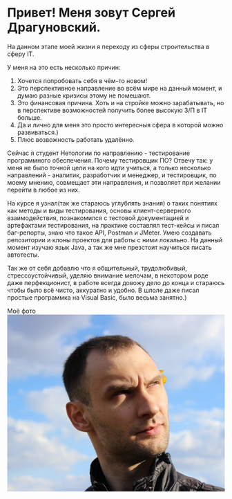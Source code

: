 # Привет! Меня зовут Сергей Драгуновский.

   На данном этапе моей жизни я переходу из сферы строительства в сферу IT.

У меня на это есть несколько причин:

1. Хочется попробовать себя в чём-то новом!
2. Это перспективное направление во всём мире на данный момент, и думаю разные кризисы этому не помешают.
3. Это финансовая причина. Хоть и на стройке можно зарабатывать, но в перспективе возможностей получить более высокую З/П в IT больше.
4. Да и лично для меня это просто интересныя сфера в которой можно развиваться.)
5. Плюс возвожность работать удалённо.

Сейчас я студент Нетологии по направлению - тестирование программного обеспечения. Почему тестировщик ПО? Отвечу так: у меня не было точной цели на кого идти учиться, а только несколько направлений - аналитик, разработчик и менеджер, и тестировщик, по моему мнению, совмещает эти направления, и позволяет при желании перейти в любое из них. 

На курсе я узнал(так же стараюсь углублять знания) о таких понятиях как методы и виды тестирования, основы клиент-серверного взаимодействия, познакомился с тестовой документацией и артефактами тестирования, на практике составлял тест-кейсы и писал баг-репорты, знаю что такое API, Postman и JMeter. Умею создавать репозитории и клоны проектов для работы с ними локально. На данный момент изучаю язык Java, а так же мне презстоит научиться писать автотесты.

Так же от себя добавлю что я общительный, трудолюбивый, стрессоустойчивый, уделяю внимание мелочам, в некотором роде даже перфекционист, в работе всегда довожу дело до конца и стараюсь чтобы было всё чисто, аккуратно и удобно. В шлоле даже писал простые программка на Visual Basic, было весьма занятно.) 

Моё фото
![Моё фото](https://github.com/Vankinpapa/MyPage/blob/main/123.jpg?raw=true)
